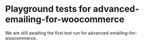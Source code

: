# Playground tests for advanced-emailing-for-woocommerce
We are still awaiting the first test run for advanced-emailing-for-woocommerce.

